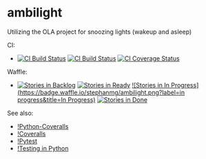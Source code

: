 ambilight
===================
Utilizing the OLA project for snoozing lights (wakeup and asleep)

CI:
* [![CI Build Status](https://travis-ci.org/stephanmg/ambilight.svg?branch=master)](https://travis-ci.org/stephanmg/ambilight)
 [![CI Build Status](https://travis-ci.org/stephanmg/ambilight.svg?branch=devel)](https://travis-ci.org/stephanmg/ambilight)
 [![CI Coverage Status](https://coveralls.io/repos/stephanmg/ambilight/badge.png)](https://coveralls.io/r/stephanmg/ambilight)

Waffle:
* [![Stories in Backlog](https://badge.waffle.io/stephanmg/ambilight.png?label=backlog&title=Backlog)](http://waffle.io/stephanmg/ambilight)
 [![Stories in Ready](https://badge.waffle.io/stephanmg/ambilight.png?label=ready&title=Ready)](http://waffle.io/stephanmg/ambilight)
 [![Stories in In Progress](https://badge.waffle.io/stephanmg/ambilight.png?label=in progress&title=In Progress)](http://waffle.io/stephanmg/ambilight)
 [![Stories in Done](https://badge.waffle.io/stephanmg/ambilight.png?label=done&title=Done)](http://waffle.io/stephanmg/ambilight)

See also:
* [!Python-Coveralls](https://pypi.python.org/pypi/python-coveralls/)
* [!Coveralls](https://pypi.python.org/pypi/coveralls)
* [!Pytest](http://pytest.org/latest/)
* [!Testing in Python](http://docs.python-guide.org/en/latest/writing/tests/)
